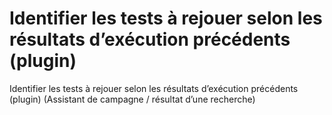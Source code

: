 # Identifier les tests à rejouer selon les résultats d’exécution précédents (plugin)

Identifier les tests à rejouer selon les résultats d’exécution précédents (plugin) (Assistant de campagne / résultat d’une recherche)
<!--stackedit_data:
eyJoaXN0b3J5IjpbMTU3MDI5NzkwNCwtMzczNTc2NjEyXX0=
-->